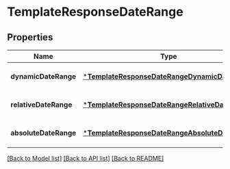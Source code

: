 # TemplateResponseDateRange

## Properties
Name | Type | Description | Notes
------------ | ------------- | ------------- | -------------
**dynamicDateRange** | [***TemplateResponseDateRangeDynamicDateRange**](TemplateResponse_date_range_dynamic_date_range.md) |  | [optional] [default to null]
**relativeDateRange** | [***TemplateResponseDateRangeRelativeDateRange**](TemplateResponse_date_range_relative_date_range.md) |  | [optional] [default to null]
**absoluteDateRange** | [***TemplateResponseDateRangeAbsoluteDateRange**](TemplateResponse_date_range_absolute_date_range.md) |  | [optional] [default to null]

[[Back to Model list]](../README.md#documentation-for-models) [[Back to API list]](../README.md#documentation-for-api-endpoints) [[Back to README]](../README.md)


